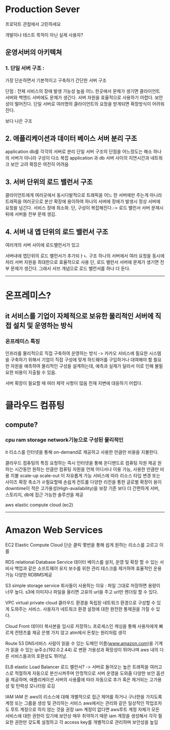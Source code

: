 # Production Sever

프로덕트 관점에서 고민하세요

개발이나 테스트 목적이 아닌 실제 사용자?

## 운영서버의 아키텍쳐

### 1. 단일 서버 구조 :

가장 단순하면서 기본적이고 구축하기 간단한 서버 구조

단점 : 전체 서비스의 장애 발생 가능성 높음
어느 한곳에서 문제가 생기면 클라이언트 서버와 백엔드 서버에도 문제가 생긴다.
서버 자원을 효율적으로 사용하기 어렵다.
보안성이 떨어진다.
단일 서버로 여러명의 클라이언트의 요청을 받게되면 확장방식이 어려워진다.

보다 나은 구조

## 2. 애플리케이션과 데이터 베이스 서버 분리 구조

application db를 각각의 서버로 분리
단일 서버 구조의 단점을 어느정도는 해소
하나의 서버가 아니라 구성이 다소 복잡
application 과 db 서버 사이의 지연시간과 네트워크 보안 고려
확장은 여전히 어려움

## 3. 서버 단위의 로드 밸런서 구조

클라이언트에게 여러곳에서 동시다발적으로
트래픽을 어느 한 서버에만 주는게 아니라 트래픽을 여러곳으로 분산
확장에 용이하여 하나의 서버에 장애가 발생시 정상 서버에 요청을 넘긴다.
서비스 장애 최소화.
단, 구성이 복잡해진다.-> 로드 밸런서 서버 문제시 뒤에 서버들 전부 문제 생김.

## 4. 서버 내 앱 단위의 로드 밸런서 구조

여러개의 서버 사이에 로드밸런서가 있고

서버내에 앱단위의 로드 밸런서가 추가되ㅏㄴ 구조
하나의 서버에서 여러 요청을 동시에 처리
서버 자원을 최대한으로 효율적으로 사용
단, 로드 밸런서 서버에 문제가 생기면 전부 문제가 생긴다.
그래서 서브 개념으로 로드 밸런서를 하나 더 둔다.

---

# 온프레미스?

## it 서비스를 기업이 자체적으로 보유한 물리적인 서버에 직접 설치 및 운영하는 방식

### 온프레미스 특징

인프라를 물리적으로 직접 구축하여 운영하는 방식
-> 카카오
서비스에 필요한 시스템을 구축하기 위해서 기업이 직접 구성에 맞게 하드웨어를 구입하거나 대여해야 함
필요한 자원을 예측하여 물리적인 구성을 설계하는데, 예측과 실제가 달라서 이로 인해 불필요한 비용이 지출될 수 있음.

서버 확장이 필요할 때 여러 제약 사항이 많음
천재 지변에 대응하기 어렵다.

# 클라우드 컴퓨팅

## compute?

### cpu ram storage network기능으로 구성된 물리적인

it 리소스를 인터넷을 통해 on-demand로 제공하고 사용한 만큼만 비용을 지불한다.

클라우드 컴퓨팅의 특징
요청하는 즉시 인터넷을 통해 온디맨드로 컴퓨팅 자원 제공
원하는 시간동안 원하는 만큼만 컴퓨팅 자원을 언제 어디서나 이용 가능, 사용한 만큼만 비용 지불
scale-up scale-out 이 자유롭게 가능
서비스에 따라 리소스 타입 변경 또는 사이즈 확장 축소가 ㄹ필요할때 손쉽게 컨트롤
다양한 리전을 통한 글로벌 확장이 용이
downtime이 적은 고가용성(High-availability)을 보장
기존 보다 더 간편하게 서버, 스토리지, db에 접근 가능한 솔루션을 제공

aws elastic compute cloud (ec2)

---

# Amazon Web Services

EC2
Elastic Compute Cloud
단순 클릭 몇번을 통해 쉽게 원하는 리소스를 고르고 이를

RDS
relational Database Service
데이터 베이스를 설치, 운영 및 확장 할 수 있는 서비사
백업과 같은 소프트웨어 유지 보수를 위한 관리 테스크를 제거하여 효율적인 운용 가능
다양한 RDBMS제공

S3
simple storage service
회사들이 사용하는 이유 : 파일 그대로 저장하면 용량이 너무 높다.
s3에 이미지나 파일을 올리면 고유의 url을 주고 url만 렌더링 할 수 있다.

VPC
virtual private cloud
클라우드 환경을 독립된 네트워크 환경으로 구성할 수 있게 도와주는 서비스.
사용자가 네트워크 환경 설정에 대한 완전한 통제권을 가질 수 있다.

Cloud Front
데이터 복사본을 임시로 저장하느 프로세스인 캐싱을 통해 사용자에게 빠르게 컨텐츠를 제공
은행 가지 않고 atm에서 돈찾는 원리처럼 생각

Route 53
DNS서비스
사람이 읽을 수 있는 도메인 이름(www.amazon.com)을 기계가 읽을 수 있는 ip주소(192.0.2.44) 로 변환
가용성과 확장성이 뛰어나며 aws 내의 다른 서비스들과의 호환성도 뛰어남.

ELB
elastic Load Balancer
로드 밸런서?
-> 서버로 들어오는 높은 트래픽을 여러고스로 적절하게 자동으로 분산시켜주며 안정적으로 서버 운영을 도와줌
다양한 보안 옵션을 제공하며, 애플리케이션 서버의 사용률에 따라 자동으로 추가 혹은 제거되는 고가용성 및 탄력성
모니터링 로깅

IAM
IAM 은 aws의 리소스에 대해 개별적으로 접근 제어를 하거나 구너한을 가지도록 계정 또는 그룹을 생성 및 관리하는 서비스
aws에서는 관리와 같은 일상적인 작업조차도 루트 계정으로 하지 않는 것을 권장
iam 계정이 없다면 aws루트 계정 자체가 모든 서비스에 대한 권한이 있기에 보안상 매우 취약하기 때문
iam 계정을 생성해서 각각 필요한 권한만 갖도록 설정하고 각 access key를 개별적으로 관리하며 보안성을 높임
